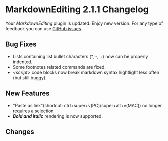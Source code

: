 # MarkdownEditing 2.1.1 Changelog

Your _MarkdownEditing_ plugin is updated. Enjoy new version. For any type of feedback you can use [GitHub issues][issues].

## Bug Fixes

* Lists containing list bullet characters (*, -, +) now can be properly indented.
* Some footnotes related commands are fixed.
* <_script_> code blocks now break markdown syntax hightlight less often (but still buggy).

## New Features

* "Paste as link"(shortcut: ctrl+super+v(PC)/super+alt+v(MAC)) no longer requires a selection.
* ***Bold and italic*** rendering is now supported.

## Changes

[issues]: https://github.com/SublimeText-Markdown/MarkdownEditing/issues
